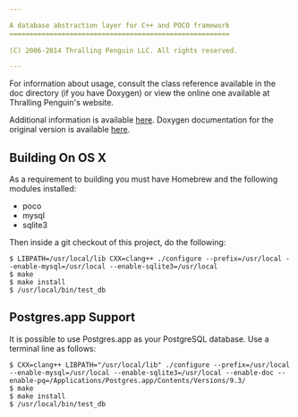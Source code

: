 ```yaml
---

A database abstraction layer for C++ and POCO framework
=======================================================
 
(C) 2006-2014 Thralling Penguin LLC. All rights reserved.

---
```


For information about usage, consult the class reference available
in the doc directory (if you have Doxygen) or view the online one
available at Thralling Penguin's website.

Additional information is available [here](82b4790abe34f97704f727bad1e222c83b2ee862). Doxygen documentation for the original version is available [here](http://www.thrallingpenguin.com/resources/dbabstract/).

Building On OS X
----------------

As a requirement to building you must have Homebrew and the following
modules installed:

* poco
* mysql
* sqlite3

Then inside a git checkout of this project, do the following:

    $ LIBPATH=/usr/local/lib CXX=clang++ ./configure --prefix=/usr/local --enable-mysql=/usr/local --enable-sqlite3=/usr/local
    $ make
    $ make install
    $ /usr/local/bin/test_db

Postgres.app Support
--------------------

It is possible to use Postgres.app as your PostgreSQL database. Use a
terminal line as follows:

    $ CXX=clang++ LIBPATH="/usr/local/lib" ./configure --prefix=/usr/local --enable-mysql=/usr/local --enable-sqlite3=/usr/local --enable-doc --enable-pq=/Applications/Postgres.app/Contents/Versions/9.3/
    $ make
    $ make install
    $ /usr/local/bin/test_db

